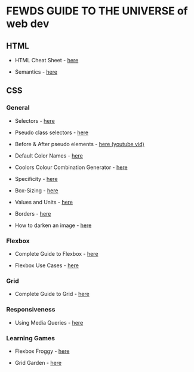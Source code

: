 #  FEWDS GUIDE TO THE UNIVERSE of web dev
## HTML
- HTML Cheat Sheet - [here](https://drive.google.com/file/d/1Cdgm7UfN03xK4qRbXiKzX0BJt2Fg4m2o/view)

- Semantics - [here](https://drive.google.com/file/d/1ZHYFov7OGasONOTKRYbmOJUAbRXEyC8v/view)

## CSS
### General
- Selectors - [here](https://www.w3schools.com/cssref/css_selectors.php)

- Pseudo class selectors - [here](https://css-tricks.com/pseudo-class-selectors/)

- Before & After pseudo elements - [here (youtube vid)](https://youtu.be/zGiirUiWslI)

- Default Color Names - [here](https://www.w3schools.com/cssref/css_colors.php)

- Coolors Colour Combination Generator - [here](https://coolors.co/)

- Specificity - [here](https://developer.mozilla.org/en-US/docs/Web/CSS/Specificity)

- Box-Sizing - [here](https://css-tricks.com/box-sizing/)

- Values and Units - [here](https://developer.mozilla.org/en-US/docs/Learn/CSS/Building_blocks/Values_and_units)

- Borders - [here](https://www.w3schools.com/cssref/pr_border.php)

- How to darken an image - [here](https://dev.to/nazanin_ashrafi/how-to-darken-an-image-with-css-4f5h)

### Flexbox
- Complete Guide to Flexbox - [here](https://css-tricks.com/snippets/css/a-guide-to-flexbox/)

- Flexbox Use Cases - [here](https://www.smashingmagazine.com/2018/10/flexbox-use-cases/)

### Grid 
- Complete Guide to Grid - [here](https://css-tricks.com/snippets/css/complete-guide-grid/)

### Responsiveness
- Using Media Queries - [here](https://developer.mozilla.org/en-US/docs/Web/CSS/Media_Queries/Using_media_queries)

### Learning Games
- Flexbox Froggy - [here](https://flexboxfroggy.com/)

- Grid Garden - [here](https://cssgridgarden.com/)
